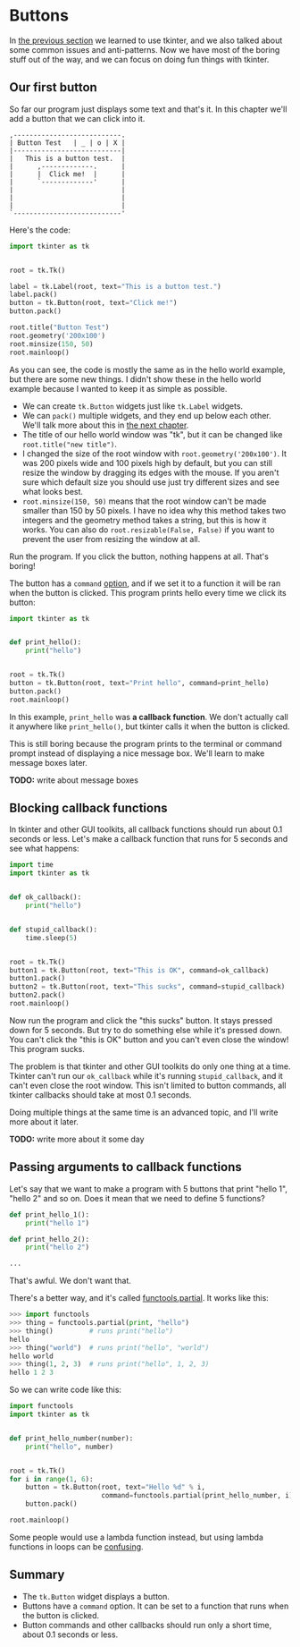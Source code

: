 # Buttons

In [the previous section](getting-started.md) we learned to use tkinter,
and we also talked about some common issues and anti-patterns. Now we
have most of the boring stuff out of the way, and we can focus on doing
fun things with tkinter.

## Our first button

So far our program just displays some text and that's it. In this
chapter we'll add a button that we can click into it.

```
,---------------------------.
| Button Test   | _ | o | X |
|---------------------------|
|   This is a button test.  |
|      ,-------------.      |
|      |  Click me!  |      |
|      `-------------'      |
|                           |
|                           |
|                           |
`---------------------------'
```

Here's the code:

[include]: # (examples/boring-button.py)
```python
import tkinter as tk


root = tk.Tk()

label = tk.Label(root, text="This is a button test.")
label.pack()
button = tk.Button(root, text="Click me!")
button.pack()

root.title("Button Test")
root.geometry('200x100')
root.minsize(150, 50)
root.mainloop()
```

As you can see, the code is mostly the same as in the hello world
example, but there are some new things. I didn't show these in the hello
world example because I wanted to keep it as simple as possible.

- We can create `tk.Button` widgets just like `tk.Label` widgets.
- We can `pack()` multiple widgets, and they end up below each other.
    We'll talk more about this in [the next chapter](geometry-managers.md).
- The title of our hello world window was "tk", but it can be changed
    like `root.title("new title")`.
- I changed the size of the root window with `root.geometry('200x100')`.
    It was 200 pixels wide and 100 pixels high by default, but you can
    still resize the window by dragging its edges with the mouse. If you
    aren't sure which default size you should use just try different
    sizes and see what looks best.
- `root.minsize(150, 50)` means that the root window can't be made
    smaller than 150 by 50 pixels. I have no idea why this method takes
    two integers and the geometry method takes a string, but this is how
    it works. You can also do `root.resizable(False, False)` if you want
    to prevent the user from resizing the window at all.

Run the program. If you click the button, nothing happens at all. That's
boring!

The button has a `command` [option](getting-started.md#widget-options),
and if we set it to a function it will be ran when the button is
clicked. This program prints hello every time we click its button:

[include]: # (examples/working-button.py)
```python
import tkinter as tk


def print_hello():
    print("hello")


root = tk.Tk()
button = tk.Button(root, text="Print hello", command=print_hello)
button.pack()
root.mainloop()
```

In this example, `print_hello` was **a callback function**. We don't
actually call it anywhere like `print_hello()`, but tkinter calls it
when the button is clicked.

This is still boring because the program prints to the terminal or
command prompt instead of displaying a nice message box. We'll learn to
make message boxes later.

**TODO:** write about message boxes

## Blocking callback functions

In tkinter and other GUI toolkits, all callback functions should run
about 0.1 seconds or less. Let's make a callback function that runs for
5 seconds and see what happens:

[include]: # (examples/stupid-callback.py)
```python
import time
import tkinter as tk


def ok_callback():
    print("hello")


def stupid_callback():
    time.sleep(5)


root = tk.Tk()
button1 = tk.Button(root, text="This is OK", command=ok_callback)
button1.pack()
button2 = tk.Button(root, text="This sucks", command=stupid_callback)
button2.pack()
root.mainloop()
```

Now run the program and click the "this sucks" button. It stays pressed
down for 5 seconds. But try to do something else while it's pressed
down. You can't click the "this is OK" button and you can't even close
the window! This program sucks.

The problem is that tkinter and other GUI toolkits do only one thing at
a time. Tkinter can't run our `ok_callback` while it's running
`stupid_callback`, and it can't even close the root window. This isn't
limited to button commands, all tkinter callbacks should take at most
0.1 seconds.

Doing multiple things at the same time is an advanced topic, and I'll
write more about it later.

**TODO:** write more about it some day

## Passing arguments to callback functions

Let's say that we want to make a program with 5 buttons that print
"hello 1", "hello 2" and so on. Does it mean that we need to define 5
functions?

```python
def print_hello_1():
    print("hello 1")

def print_hello_2():
    print("hello 2")

...
```

That's awful. We don't want that.

There's a better way, and it's called
[functools.partial](https://docs.python.org/3/library/functools.html#functools.partial).
It works like this:

```python
>>> import functools
>>> thing = functools.partial(print, "hello")
>>> thing()         # runs print("hello")
hello
>>> thing("world")  # runs print("hello", "world")
hello world
>>> thing(1, 2, 3)  # runs print("hello", 1, 2, 3)
hello 1 2 3
```

So we can write code like this:

[include]: # (examples/many-buttons.py)
```python
import functools
import tkinter as tk


def print_hello_number(number):
    print("hello", number)


root = tk.Tk()
for i in range(1, 6):
    button = tk.Button(root, text="Hello %d" % i,
                       command=functools.partial(print_hello_number, i))
    button.pack()

root.mainloop()
```

Some people would use a lambda function instead, but using lambda
functions in loops can be
[confusing](https://docs.python.org/3/faq/programming.html#why-do-lambdas-defined-in-a-loop-with-different-values-all-return-the-same-result).

## Summary
- The `tk.Button` widget displays a button.
- Buttons have a `command` option. It can be set to a function that runs
  when the button is clicked.
- Button commands and other callbacks should run only a short time,
  about 0.1 seconds or less.

